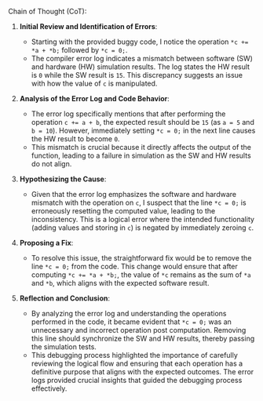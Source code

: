 Chain of Thought (CoT):

1. **Initial Review and Identification of Errors**:
   - Starting with the provided buggy code, I notice the operation `*c += *a + *b;` followed by `*c = 0;`.
   - The compiler error log indicates a mismatch between software (SW) and hardware (HW) simulation results. The log states the HW result is `0` while the SW result is `15`. This discrepancy suggests an issue with how the value of `c` is manipulated.

2. **Analysis of the Error Log and Code Behavior**:
   - The error log specifically mentions that after performing the operation `c += a + b`, the expected result should be `15` (as `a = 5` and `b = 10`). However, immediately setting `*c = 0;` in the next line causes the HW result to become `0`.
   - This mismatch is crucial because it directly affects the output of the function, leading to a failure in simulation as the SW and HW results do not align.

3. **Hypothesizing the Cause**:
   - Given that the error log emphasizes the software and hardware mismatch with the operation on `c`, I suspect that the line `*c = 0;` is erroneously resetting the computed value, leading to the inconsistency. This is a logical error where the intended functionality (adding values and storing in `c`) is negated by immediately zeroing `c`.

4. **Proposing a Fix**:
   - To resolve this issue, the straightforward fix would be to remove the line `*c = 0;` from the code. This change would ensure that after computing `*c += *a + *b;`, the value of `*c` remains as the sum of `*a` and `*b`, which aligns with the expected software result.

5. **Reflection and Conclusion**:
   - By analyzing the error log and understanding the operations performed in the code, it became evident that `*c = 0;` was an unnecessary and incorrect operation post computation. Removing this line should synchronize the SW and HW results, thereby passing the simulation tests.
   - This debugging process highlighted the importance of carefully reviewing the logical flow and ensuring that each operation has a definitive purpose that aligns with the expected outcomes. The error logs provided crucial insights that guided the debugging process effectively.